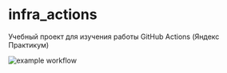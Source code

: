 # infra_actions
Учебный проект для изучения работы GitHub Actions (Яндекс Практикум)

![example workflow](https://github.com/ANKHURET/infra_actions/actions/workflows/<main.yml>/badge.svg)
